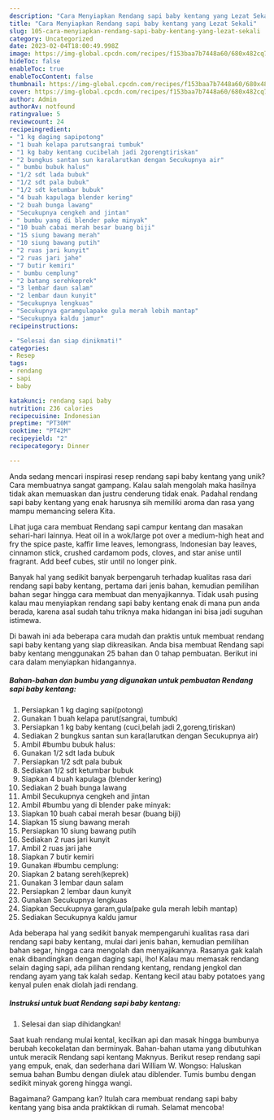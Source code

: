 ```yaml
---
description: "Cara Menyiapkan Rendang sapi baby kentang yang Lezat Sekali"
title: "Cara Menyiapkan Rendang sapi baby kentang yang Lezat Sekali"
slug: 105-cara-menyiapkan-rendang-sapi-baby-kentang-yang-lezat-sekali
category: Uncategorized
date: 2023-02-04T18:00:49.998Z
image: https://img-global.cpcdn.com/recipes/f153baa7b7448a60/680x482cq70/rendang-sapi-baby-kentang-foto-resep-utama.jpg
hideToc: false
enableToc: true
enableTocContent: false
thumbnail: https://img-global.cpcdn.com/recipes/f153baa7b7448a60/680x482cq70/rendang-sapi-baby-kentang-foto-resep-utama.jpg
cover: https://img-global.cpcdn.com/recipes/f153baa7b7448a60/680x482cq70/rendang-sapi-baby-kentang-foto-resep-utama.jpg
author: Admin
authorAv: notfound
ratingvalue: 5
reviewcount: 24
recipeingredient:
- "1 kg daging sapipotong"
- "1 buah kelapa parutsangrai tumbuk"
- "1 kg baby kentang cucibelah jadi 2gorengtiriskan"
- "2 bungkus santan sun karalarutkan dengan Secukupnya air"
- " bumbu bubuk halus"
- "1/2 sdt lada bubuk"
- "1/2 sdt pala bubuk"
- "1/2 sdt ketumbar bubuk"
- "4 buah kapulaga blender kering"
- "2 buah bunga lawang"
- "Secukupnya cengkeh and jintan"
- " bumbu yang di blender pake minyak"
- "10 buah cabai merah besar buang biji"
- "15 siung bawang merah"
- "10 siung bawang putih"
- "2 ruas jari kunyit"
- "2 ruas jari jahe"
- "7 butir kemiri"
- " bumbu cemplung"
- "2 batang serehkeprek"
- "3 lembar daun salam"
- "2 lembar daun kunyit"
- "Secukupnya lengkuas"
- "Secukupnya garamgulapake gula merah lebih mantap"
- "Secukupnya kaldu jamur"
recipeinstructions:

- "Selesai dan siap dinikmati!"
categories:
- Resep
tags:
- rendang
- sapi
- baby

katakunci: rendang sapi baby 
nutrition: 236 calories
recipecuisine: Indonesian
preptime: "PT30M"
cooktime: "PT42M"
recipeyield: "2"
recipecategory: Dinner

---
```





Anda sedang mencari inspirasi resep rendang sapi baby kentang yang unik? Cara membuatnya sangat gampang. Kalau salah mengolah maka hasilnya tidak akan memuaskan dan justru cenderung tidak enak. Padahal rendang sapi baby kentang yang enak harusnya sih memiliki aroma dan rasa yang mampu memancing selera Kita.





Lihat juga cara membuat Rendang sapi campur kentang dan masakan sehari-hari lainnya. Heat oil in a wok/large pot over a medium-high heat and fry the spice paste, kaffir lime leaves, lemongrass, Indonesian bay leaves, cinnamon stick, crushed cardamom pods, cloves, and star anise until fragrant. Add beef cubes, stir until no longer pink.

Banyak hal yang sedikit banyak berpengaruh terhadap kualitas rasa dari rendang sapi baby kentang, pertama dari jenis bahan, kemudian pemilihan bahan segar hingga cara membuat dan menyajikannya. Tidak usah pusing kalau mau menyiapkan rendang sapi baby kentang enak di mana pun anda berada, karena asal sudah tahu triknya maka hidangan ini bisa jadi suguhan istimewa.






Di bawah ini ada beberapa cara mudah dan praktis untuk membuat rendang sapi baby kentang yang siap dikreasikan. Anda bisa membuat Rendang sapi baby kentang menggunakan 25 bahan dan 0 tahap pembuatan. Berikut ini cara dalam menyiapkan hidangannya.

<!--inarticleads1-->

##### Bahan-bahan dan bumbu yang digunakan untuk pembuatan Rendang sapi baby kentang:

1. Persiapkan 1 kg daging sapi(potong)
1. Gunakan 1 buah kelapa parut(sangrai, tumbuk)
1. Persiapkan 1 kg baby kentang (cuci,belah jadi 2,goreng,tiriskan)
1. Sediakan 2 bungkus santan sun kara(larutkan dengan Secukupnya air)
1. Ambil  #bumbu bubuk halus:
1. Gunakan 1/2 sdt lada bubuk
1. Persiapkan 1/2 sdt pala bubuk
1. Sediakan 1/2 sdt ketumbar bubuk
1. Siapkan 4 buah kapulaga (blender kering)
1. Sediakan 2 buah bunga lawang
1. Ambil Secukupnya cengkeh and jintan
1. Ambil  #bumbu yang di blender pake minyak:
1. Siapkan 10 buah cabai merah besar (buang biji)
1. Siapkan 15 siung bawang merah
1. Persiapkan 10 siung bawang putih
1. Sediakan 2 ruas jari kunyit
1. Ambil 2 ruas jari jahe
1. Siapkan 7 butir kemiri
1. Gunakan  #bumbu cemplung:
1. Siapkan 2 batang sereh(keprek)
1. Gunakan 3 lembar daun salam
1. Persiapkan 2 lembar daun kunyit
1. Gunakan Secukupnya lengkuas
1. Siapkan Secukupnya garam,gula(pake gula merah lebih mantap)
1. Sediakan Secukupnya kaldu jamur


Ada beberapa hal yang sedikit banyak mempengaruhi kualitas rasa dari rendang sapi baby kentang, mulai dari jenis bahan, kemudian pemilihan bahan segar, hingga cara mengolah dan menyajikannya. Rasanya gak kalah enak dibandingkan dengan daging sapi, lho! Kalau mau memasak rendang selain daging sapi, ada pilihan rendang kentang, rendang jengkol dan rendang ayam yang tak kalah sedap. Kentang kecil atau baby potatoes yang kenyal pulen enak diolah jadi rendang. 

<!--inarticleads2-->

##### Instruksi untuk buat Rendang sapi baby kentang:


1. Selesai dan siap dihidangkan!

Saat kuah rendang mulai kental, kecilkan api dan masak hingga bumbunya berubah kecokelatan dan berminyak. Bahan-bahan utama yang dibutuhkan untuk meracik Rendang sapi kentang Maknyus. Berikut resep rendang sapi yang empuk, enak, dan sederhana dari William W. Wongso: Haluskan semua bahan Bumbu dengan diulek atau diblender. Tumis bumbu dengan sedikit minyak goreng hingga wangi. 

Bagaimana? Gampang kan? Itulah cara membuat rendang sapi baby kentang yang bisa anda praktikkan di rumah. Selamat mencoba!
